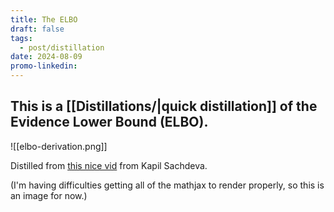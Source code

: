 ```yaml
---
title: The ELBO
draft: false
tags:
  - post/distillation
date: 2024-08-09
promo-linkedin:
---
```

## This is a [[Distillations/|quick distillation]] of the Evidence Lower Bound (ELBO).

![[elbo-derivation.png]] 

Distilled from [this nice vid](https://www.youtube.com/watch?v=IXsA5Rpp25w) from Kapil Sachdeva.

(I'm having difficulties getting all of the mathjax to render properly, so this is an image for now.)

